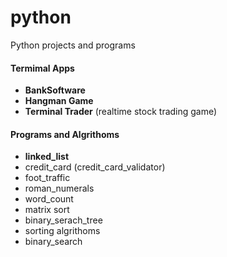 # python

Python projects and programs


#### Termimal Apps
  + **BankSoftware**
  + **Hangman Game**
  + **Terminal Trader** (realtime stock trading game)


#### Programs and Algrithoms
  * **linked_list**
  * credit_card (credit_card_validator)
  * foot_traffic
  * roman_numerals
  * word_count
  * matrix sort 
  * binary_serach_tree  
  * sorting algrithoms
  * binary_search
    
 
  
    



